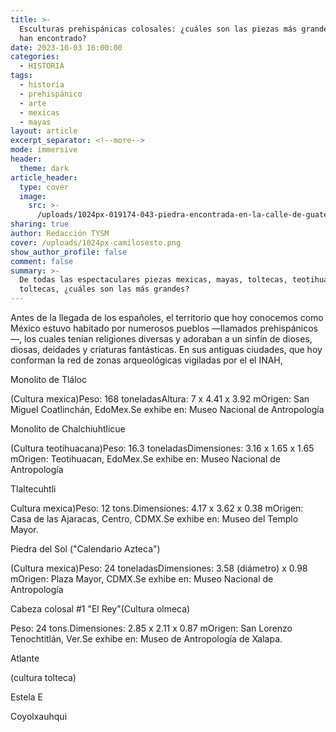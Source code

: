 ```yaml
---
title: >-
  Esculturas prehispánicas colosales: ¿cuáles son las piezas más grandes que se
  han encontrado?
date: 2023-10-03 16:00:00
categories:
  - HISTORIA
tags:
  - historia
  - prehispánico
  - arte
  - mexicas
  - mayas
layout: article
excerpt_separator: <!--more-->
mode: immersive
header:
  theme: dark
article_header:
  type: cover
  image:
    src: >-
      /uploads/1024px-019174-043-piedra-encontrada-en-la-calle-de-guatemala-casi-esquina-con-argentina-febrero-28-1978-32635290705.jpeg
sharing: true
author: Redacción TYSM
cover: /uploads/1024px-camilosesto.png
show_author_profile: false
comment: false
summary: >-
  De todas las espectaculares piezas mexicas, mayas, toltecas, teotihuacanas y
  toltecas, ¿cuáles son las más grandes?
---
```

Antes de la llegada de los españoles, el territorio que hoy conocemos como México estuvo habitado por numerosos pueblos —llamados prehispánicos—, los cuales tenían religiones diversas y adoraban a un sinfín de dioses, diosas, deidades y criaturas fantásticas. En sus antiguas ciudades, que hoy conforman la red de zonas arqueológicas vigiladas por el el INAH,&nbsp;

Monolito de Tláloc

(Cultura mexica)Peso: 168 toneladasAltura: 7 x 4.41 x 3.92 mOrigen: San Miguel Coatlinchán, EdoMex.Se exhibe en: Museo Nacional de Antropología

Monolito de Chalchiuhtlicue

(Cultura teotihuacana)Peso: 16.3 toneladasDimensiones: 3.16 x 1.65 x 1.65 mOrigen: Teotihuacan, EdoMex.Se exhibe en: Museo Nacional de Antropología

Tlaltecuhtli

Cultura mexica)Peso: 12 tons.Dimensiones: 4.17 x 3.62 x 0.38 mOrigen: Casa de las Ajaracas, Centro, CDMX.Se exhibe en: Museo del Templo Mayor.

Piedra del Sol ("Calendario Azteca")

(Cultura mexica)Peso: 24 toneladasDimensiones: 3.58 (diámetro) x 0.98 mOrigen: Plaza Mayor, CDMX.Se exhibe en: Museo Nacional de Antropología

Cabeza colosal \#1 "El Rey"(Cultura olmeca)

Peso: 24 tons.Dimensiones: 2.85 x 2.11 x 0.87 mOrigen: San Lorenzo Tenochtitlán, Ver.Se exhibe en: Museo de Antropología de Xalapa.

Atlante

(cultura tolteca)

Estela E

Coyolxauhqui